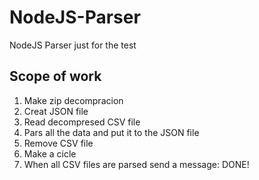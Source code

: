 # NodeJS-Parser
NodeJS Parser just for the test

## Scope of work

1. Make zip decompracion
2. Creat JSON file
3. Read decompresed CSV file
4. Pars all the data and put it to the JSON file
5. Remove CSV file
6. Make a cicle
7. When all CSV files are parsed send a message: DONE!
